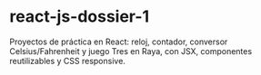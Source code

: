 # react-js-dossier-1
Proyectos de práctica en React: reloj, contador, conversor Celsius/Fahrenheit y juego Tres en Raya, con JSX, componentes reutilizables y CSS responsive.
